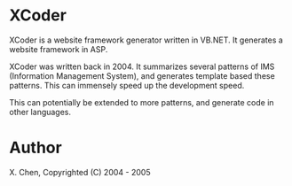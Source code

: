 XCoder
======

XCoder is a website framework generator written in VB.NET. It generates a website framework in ASP.

XCoder was written back in 2004. It summarizes several patterns of IMS (Information Management System), and generates template based these patterns. This can immensely speed up the development speed.

This can potentially be extended to more patterns, and generate code in other languages.


Author
======
X. Chen, Copyrighted (C) 2004 - 2005


